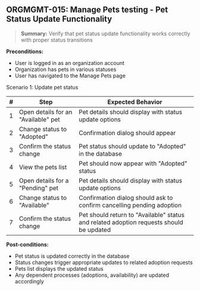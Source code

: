 ## **ORGMGMT-015:** Manage Pets testing - Pet Status Update Functionality  

> **Summary:** Verify that pet status update functionality works correctly with proper status transitions  <br>

**Preconditions:**
- User is logged in as an organization account
- Organization has pets in various statuses
- User has navigated to the Manage Pets page

Scenario 1: Update pet status

 | \# | Step | Expected Behavior | 
 |----|------|-------------------| 
 | 1 | Open details for an "Available" pet | Pet details should display with status update options | 
 | 2 | Change status to "Adopted" | Confirmation dialog should appear |
 | 3 | Confirm the status change | Pet status should update to "Adopted" in the database | 
 | 4 | View the pets list | Pet should now appear with "Adopted" status |
 | 5 | Open details for a "Pending" pet | Pet details should display with status update options |
 | 6 | Change status to "Available" | Confirmation dialog should ask to confirm cancelling pending adoption |
 | 7 | Confirm the status change | Pet should return to "Available" status and related adoption requests should be updated |

**Post-conditions:**
- Pet status is updated correctly in the database
- Status changes trigger appropriate updates to related adoption requests
- Pets list displays the updated status
- Any dependent processes (adoptions, availability) are updated accordingly